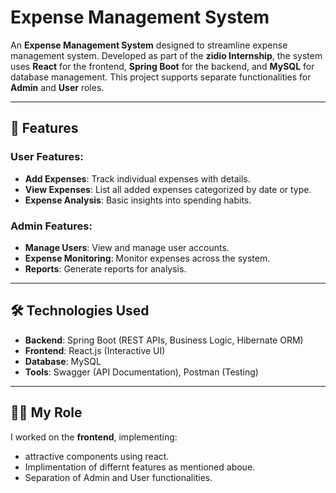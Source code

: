 # Expense Management System

An **Expense Management System** designed to streamline expense management system. Developed as part of the **zidio Internship**, the system uses **React** for the frontend, **Spring Boot** for the backend, and **MySQL** for database management. This project supports separate functionalities for **Admin** and **User** roles.

---

## 🚀 Features

### User Features:
- **Add Expenses**: Track individual expenses with details.
- **View Expenses**: List all added expenses categorized by date or type.
- **Expense Analysis**: Basic insights into spending habits.

### Admin Features:
- **Manage Users**: View and manage user accounts.
- **Expense Monitoring**: Monitor expenses across the system.
- **Reports**: Generate reports for analysis.

---

## 🛠️ Technologies Used

- **Backend**: Spring Boot (REST APIs, Business Logic, Hibernate ORM)
- **Frontend**: React.js (Interactive UI)
- **Database**: MySQL
- **Tools**: Swagger (API Documentation), Postman (Testing)

---

## 🧑‍💻 My Role

I worked on the **frontend**, implementing:
- attractive components using react. 
- Implimentation of differnt features as mentioned aboue.
- Separation of Admin and User functionalities.
